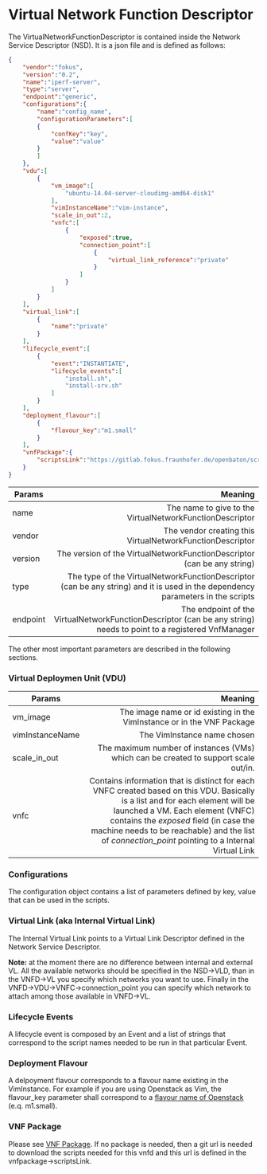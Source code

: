 # Virtual Network Function Descriptor

The VirtualNetworkFunctionDescriptor is contained inside the Network Service Descriptor (NSD). It is a json file and is defined as follows:

```json
{  
    "vendor":"fokus",
    "version":"0.2",
    "name":"iperf-server",
    "type":"server",
    "endpoint":"generic",
    "configurations":{
        "name":"config_name",
        "configurationParameters":[
        {
            "confKey":"key",
            "value":"value"
        }
        ]
    },
    "vdu":[  
        {  
            "vm_image":[  
                "ubuntu-14.04-server-cloudimg-amd64-disk1"
            ],
            "vimInstanceName":"vim-instance",
            "scale_in_out":2,
            "vnfc":[  
                {  
                    "exposed":true,
                    "connection_point":[  
                        {  
                            "virtual_link_reference":"private"
                        }
                    ]
                }
            ]
        }
    ],
    "virtual_link":[  
        {  
            "name":"private"
        }
    ],
    "lifecycle_event":[  
        {  
            "event":"INSTANTIATE",
            "lifecycle_events":[  
                "install.sh",
                "install-srv.sh"
            ]
        }
    ],
    "deployment_flavour":[  
        {  
            "flavour_key":"m1.small"
        }
    ],
    "vnfPackage":{
        "scriptsLink":"https://gitlab.fokus.fraunhofer.de/openbaton/scripts-test-public.git"
    }
}
```

| Params          				| Meaning       																|
| -------------   				| -------------:																|
| name  						| The name to give to the VirtualNetworkFunctionDescriptor 						|
| vendor 						| The vendor creating this VirtualNetworkFunctionDescriptor      				|
| version 						| The version of the VirtualNetworkFunctionDescriptor (can be any string)      	|
| type	 						| The type of the VirtualNetworkFunctionDescriptor (can be any string) and it is used in the dependency parameters in the scripts      	|
| endpoint 						| The endpoint of the VirtualNetworkFunctionDescriptor (can be any string) needs to point to a registered VnfManager     	|


The other most important parameters are described in the following sections.

### Virtual Deploymen Unit (VDU)

| Params          				| Meaning       																|
| -------------   				| -------------:																|
| vm_image  					| The image name or id existing in the VimInstance or in the VNF Package						|
| vimInstanceName				| The VimInstance name chosen      				|
| scale_in_out					| The maximum number of instances (VMs) which can be created to support scale out/in.      	|
| vnfc	 						| Contains information that is distinct for each VNFC created based on this VDU. Basically is a list and for each element will be launched a VM. Each element (VNFC) contains the _exposed_ field (in case the machine needs to be reachable) and the list of _connection_point_ pointing to a Internal Virtual Link     	|

### Configurations

The configuration object contains a list of parameters defined by key, value that can be used in the scripts.

### Virtual Link (aka Internal Virtual Link)

The Internal Virtual Link points to a Virtual Link Descriptor defined in the Network Service Descriptor.

**Note:** at the moment there are no difference between internal and external VL. All the available networks should be specified in the NSD->VLD, than in the VNFD->VL you specify which networks you want to use.
Finally in the VNFD->VDU->VNFC->connection_point you can specify which network to attach among those available in VNFD->VL.

### Lifecycle Events

A lifecycle event is composed by an Event and a list of strings that correspond to the script names needed to be run in that particular Event.

### Deployment Flavour

A delpoyment flavour corresponds to a flavour name existing in the VimInstance.
For example if you are using Openstack as Vim, the flavour_key parameter shall correspond to a [flavour name of Openstack][openstack-flavours] (e.q. m1.small).

### VNF Package

Please see [VNF Package][vnf-package-link]. If no package is needed, then a git url is needed to download the scripts needed for this vnfd and this url is defined in the vnfpackage->scriptsLink.

<!---
References
-->

[vnf-package-link]: vnfpackage
[openstack-flavours]: http://docs.openstack.org/openstack-ops/content/flavors.html

<!---
Script for open external links in a new tab
-->
<script type="text/javascript" charset="utf-8">
      // Creating custom :external selector
      $.expr[':'].external = function(obj){
          return !obj.href.match(/^mailto\:/)
                  && (obj.hostname != location.hostname);
      };
      $(function(){
        $('a:external').addClass('external');
        $(".external").attr('target','_blank');
      })
</script>